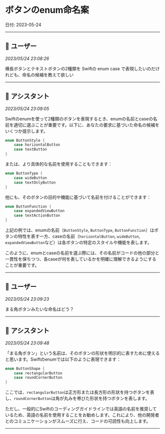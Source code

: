 # ボタンのenum命名案

日付: 2023-05-24

---

## 👤 ユーザー
*2023/05/24 23:08:26*

横長ボタンとテキストボタンの2種類を Swiftの enum case で表現したいのだけれども、命名の候補を教えて欲しい

---

## 🤖 アシスタント
*2023/05/24 23:09:05*

Swiftのenumを使って2種類のボタンを表現するとき、enumの名前とcaseの名前を適切に選ぶことが重要です。以下に、あなたの要求に基づいた命名の候補をいくつか提示します。

```swift
enum ButtonStyle {
    case horizontalButton
    case textButton
}
```

または、より具体的な名前を使用することもできます：

```swift
enum ButtonType {
    case wideButton
    case textOnlyButton
}
```

他にも、そのボタンの目的や機能に基づいて名前を付けることができます：

```swift
enum ButtonFunction {
    case expandedViewButton
    case textActionButton
}
```

上記の例では、enumの名前（`ButtonStyle`, `ButtonType`, `ButtonFunction`）はボタンの特性を表す一方、caseの名前（`horizontalButton`, `wideButton`, `expandedViewButton`など）は各ボタンの特定のスタイルや機能を表します。

このように、enumとcaseの名前を選ぶ際には、その名前がコードの他の部分と一貫性を保ちつつ、各caseが何を表しているかを明確に理解できるようにすることが重要です。

---

## 👤 ユーザー
*2023/05/24 23:09:23*

まる角ボタンみたいな命名はどう？

---

## 🤖 アシスタント
*2023/05/24 23:09:48*

「まる角ボタン」という名前は、そのボタンの形状を明示的に表すために使えると思います。Swiftのenumでは以下のように表現できます：

```swift
enum ButtonShape {
    case rectangularButton
    case roundCornerButton
}
```

ここでは、`rectangularButton`は正方形または長方形の形状を持つボタンを表し、`roundCornerButton`は角が丸みを帯びた形状を持つボタンを表します。

ただし、一般的にSwiftのコーディングガイドラインでは英語の名前を推奨しているため、英語の名前を使用することをお勧めします。これにより、他の開発者とのコミュニケーションがスムーズに行え、コードの可読性も向上します。

---
